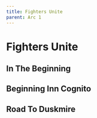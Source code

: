 ```yaml
---
title: Fighters Unite
parent: Arc 1
---
```


# Fighters Unite

## In The Beginning

## Beginning Inn Cognito

<!-- 

Lira

Mira

-->

## Road To Duskmire
